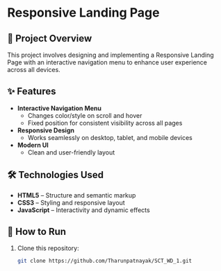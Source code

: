 # Responsive Landing Page  

## 📌 Project Overview   
This project involves designing and implementing a Responsive Landing Page with an interactive navigation menu to enhance user experience across all devices.  

## ✨ Features  
- **Interactive Navigation Menu**  
  - Changes color/style on scroll and hover  
  - Fixed position for consistent visibility across all pages  
- **Responsive Design**  
  - Works seamlessly on desktop, tablet, and mobile devices  
- **Modern UI**  
  - Clean and user-friendly layout  

## 🛠️ Technologies Used  
- **HTML5** – Structure and semantic markup  
- **CSS3** – Styling and responsive layout  
- **JavaScript** – Interactivity and dynamic effects    

## 📂 How to Run  
1. Clone this repository:  
   ```bash
   git clone https://github.com/Tharunpatnayak/SCT_WD_1.git
